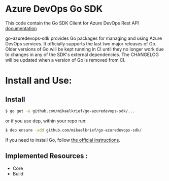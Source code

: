 # Azure DevOps Go SDK

This code contain the Go SDK Client for Azure DevOps Rest API
[documentation](https://docs.microsoft.com/en-us/rest/api/azure/devops/?view=azure-devops-rest-5.0)


go-azuredevops-sdk provides Go packages for managing and using Azure DevOps services.
It officially supports the last two major releases of Go.  Older versions of
Go will be kept running in CI until they no longer work due to changes in any
of the SDK's external dependencies.  The CHANGELOG will be updated when a
version of Go is removed from CI.


# Install and Use:

## Install

```sh
$ go get -u github.com/mikaelkrief/go-azuredevops-sdk/...
```

or if you use dep, within your repo run:

```sh
$ dep ensure -add github.com/mikaelkrief/go-azuredevops-sdk/
```

If you need to install Go, follow [the official instructions](https://golang.org/dl/).


## Implemented Resources :

- Core
- Build


